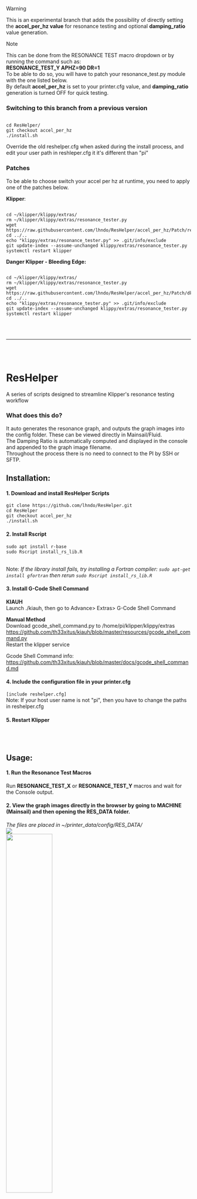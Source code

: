 >[!WARNING]
>This is an experimental branch that adds the possibility of directly setting the **accel_per_hz value** for resonance testing and optional **damping_ratio** value generation.  


>[!NOTE]
>This can be done from the RESONANCE TEST macro dropdown or by running the command such as:  
> **RESONANCE_TEST_Y APHZ=90 DR=1**  
> To be able to do so, you will have to patch your resonance_test.py module with the one listed below.  
> By default **accel_per_hz** is set to your printer.cfg value, and **damping_ratio** generation is turned OFF for quick testing.

### Switching to this branch from a previous version
<pre><code>
cd ResHelper/
git checkout accel_per_hz
./install.sh
</code></pre>
Override the old reshelper.cfg when asked during the install process, and edit your user path in reshleper.cfg it it's different than "pi"
  
### Patches

To be able to choose switch your accel per hz at runtime, you need to apply one of the patches below. 

**Klipper**:

<pre><code>
cd ~/klipper/klippy/extras/
rm ~/klipper/klippy/extras/resonance_tester.py
wget https://raw.githubusercontent.com/lhndo/ResHelper/accel_per_hz/Patch/resonance_tester.py
cd ../..
echo "klippy/extras/resonance_tester.py" >> .git/info/exclude
git update-index --assume-unchanged klippy/extras/resonance_tester.py
systemctl restart klipper
</code></pre>

**Danger Klipper - Bleeding Edge:**

<pre><code>
cd ~/klipper/klippy/extras/
rm ~/klipper/klippy/extras/resonance_tester.py
wget https://raw.githubusercontent.com/lhndo/ResHelper/accel_per_hz/Patch/dk_bleeding_edge/resonance_tester.py
cd ../..
echo "klippy/extras/resonance_tester.py" >> .git/info/exclude
git update-index --assume-unchanged klippy/extras/resonance_tester.py
systemctl restart klipper
</code></pre>

<br>
<br>
<hr>
<br>
<br>

# ResHelper
A series of scripts designed to streamline Klipper's resonance testing workflow

### What does this do?

It auto generates the resonance graph, and outputs the graph images into the config folder. These can be viewed directly in Mainsail/Fluid.<br>
The Damping Ratio is automatically computed and displayed in the console and appended to the graph image filename.<br>
Throughout the process there is no need to connect to the PI by SSH or SFTP.

## Installation:

#### 1. Download and install ResHelper Scripts 

`git clone https://github.com/lhndo/ResHelper.git`<br>
`cd ResHelper`<br>
`git checkout accel_per_hz`<br>
`./install.sh`<br>

#### 2. Install Rscript

`sudo apt install r-base`<br>
`sudo Rscript install_rs_lib.R`

<br> Note: *If the library install fails, try installing a Fortran compiler: `sudo apt-get install gfortran` then rerun `sudo Rscript install_rs_lib.R`*   

#### 3. Install G-Code Shell Command
**KIAUH**  
Launch ./kiauh, then go to Advance> Extras> G-Code Shell Command

**Manual Method**  
Download gcode_shell_command.py to /home/pi/klipper/klippy/extras <br>
https://github.com/th33xitus/kiauh/blob/master/resources/gcode_shell_command.py <br>
Restart the klipper service

Gcode Shell Command info:
https://github.com/th33xitus/kiauh/blob/master/docs/gcode_shell_command.md

#### 4. Include the configuration file in your printer.cfg

`[include reshelper.cfg]` <br>
Note: If your host user name is not "pi", then you have to change the paths in reshelper.cfg

#### 5. Restart Klipper

<br><br>

## Usage:

#### 1. Run the Resonance Test Macros 
Run **RESONANCE_TEST_X** or **RESONANCE_TEST_Y** macros and wait for the Console output.

#### 2. View the graph images directly in the browser by going to MACHINE (Mainsail) and then opening the RES_DATA folder.
*The files are placed in ~/printer_data/config/RES_DATA/*<br>
<img src="Images/config.png"/><br>
<img src="Images/graph.png" width=50%/>
<br>
*The damping ratio is displayed in the Console and appended to the filename.*<br><br>

<img src="Images/console.png"/>


#### 3. Add the resonance test results to your printer.cfg 
**Example:**
<pre><code>
[input_shaper]

shaper_freq_x: 68.2
shaper_type_x: mzv
damping_ratio_x: 0.055

shaper_freq_y: 54.0
shaper_type_y: zv
damping_ratio_y: 0.0523
</code></pre>

*For more information please consult: https://www.klipper3d.org/Resonance_Compensation.html*

<br>

*Enjoy!*
<br>
<br>

*Based on work by **Dmitry**, **churls** and **kmobs***<br>
https://gist.github.com/kmobs/3a09cc28ec79e62f28d8db2179be7909

## Support
<br>
<a href='https://ko-fi.com/lh_eng' target='_blank'><img height='46' style='border:0px;height:36px;' src='https://az743702.vo.msecnd.net/cdn/kofi3.png?v=0' border='0' alt='Buy Me a Coffee at ko-fi.com' />
